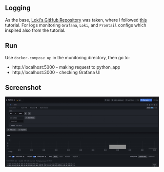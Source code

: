 ## Logging

As the base, [Loki's GitHub Repository](https://github.com/grafana/loki) was taken, where I followed [this](https://grafana.com/docs/loki/latest/installation/docker/) tutorial. For logs monitoring `Grafana`, `Loki`, and `Promtail` configs which inspired also from the tutorial.

## Run

Use `docker-compose up` in the monitoring directory, then go to:

- http://localhost:5000 - making request to python_app
- http://localhost:3000 - checking Grafana UI

## Screenshot

![](/monitoring/screen.png)
